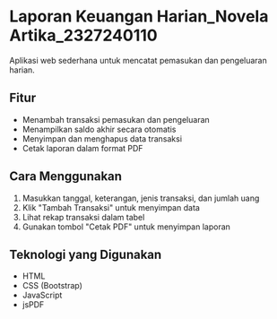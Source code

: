 # Laporan Keuangan Harian_Novela Artika_2327240110
Aplikasi web sederhana untuk mencatat pemasukan dan pengeluaran harian.  

## Fitur  
- Menambah transaksi pemasukan dan pengeluaran  
- Menampilkan saldo akhir secara otomatis  
- Menyimpan dan menghapus data transaksi  
- Cetak laporan dalam format PDF  

## Cara Menggunakan  
1. Masukkan tanggal, keterangan, jenis transaksi, dan jumlah uang  
2. Klik "Tambah Transaksi" untuk menyimpan data  
3. Lihat rekap transaksi dalam tabel  
4. Gunakan tombol "Cetak PDF" untuk menyimpan laporan


## Teknologi yang Digunakan  
- HTML  
- CSS (Bootstrap)  
- JavaScript  
- jsPDF  
